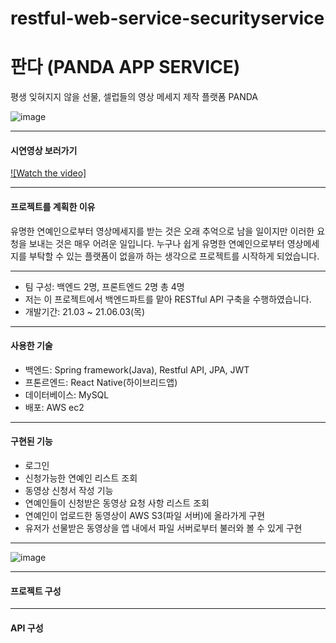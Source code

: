 # restful-web-service-securityservice
판다 (PANDA APP SERVICE)
=====================
평생 잊혀지지 않을 선물, 셀럽들의 영상 메세지 제작 플랫폼 PANDA

![image](https://user-images.githubusercontent.com/71881747/123388751-2118f980-d5d4-11eb-9cbd-68de0e44a691.png)

--------------------

#### 시연영상 보러가기

[![Watch the video]](https://youtu.be/bJWPCGmYSwc)

---------------------------

#### 프로젝트를 계획한 이유

유명한 연예인으로부터 영상메세지를 받는 것은 오래 추억으로 남을 일이지만 이러한 요청을 보내는 것은 매우 어려운 일입니다. 
누구나 쉽게 유명한 연예인으로부터 영상메세지를 부탁할 수 있는 플랫폼이 없을까 하는 생각으로 프로젝트를 시작하게 되었습니다.

---------------

- 팀 구성: 백엔드 2명, 프론트엔드 2명 총 4명
- 저는 이 프로젝트에서 백엔드파트를 맡아 RESTful API 구축을 수행하였습니다.
- 개발기간: 21.03 ~ 21.06.03(목)

------------------

#### 사용한 기술
- 백엔드: Spring framework(Java), Restful API, JPA, JWT
- 프톤르엔드: React Native(하이브리드앱)
- 데이터베이스: MySQL
- 배포: AWS ec2

-------------------

#### 구현된 기능

- 로그인 
- 신청가능한 연예인 리스트 조회
- 동영상 신청서 작성 기능
- 연예인들이 신청받은 동영상 요청 사항 리스트 조회
- 연예인이 업로드한 동영상이 AWS S3(파일 서버)에 올라가게 구현
- 유저가 선물받은 동영상을 앱 내에서 파일 서버로부터 불러와 볼 수 있게 구현 

------

![image](https://user-images.githubusercontent.com/71881747/123389734-2591e200-d5d5-11eb-9bcd-65d07b472c6b.png)

------
#### 프로젝트 구성

-----
#### API 구성




